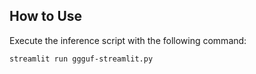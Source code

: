 ## How to Use

Execute the inference script with the following command:
   ```
   streamlit run ggguf-streamlit.py
   ```
